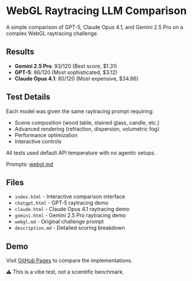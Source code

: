 # WebGL Raytracing LLM Comparison

A simple comparison of GPT-5, Claude Opus 4.1, and Gemini 2.5 Pro on a complex WebGL raytracing challenge.

## Results

- **Gemini 2.5 Pro**: 93/120 (Best score, $1.31)
- **GPT-5**: 86/120 (Most sophisticated, $3.12)
- **Claude Opus 4.1**: 80/120 (Most expensive, $34.86)

## Test Details

Each model was given the same raytracing prompt requiring:
- Scene composition (wood table, stained glass, candle, etc.)
- Advanced rendering (refraction, dispersion, volumetric fog)
- Performance optimization
- Interactive controls

All tests used default API temperature with no agentic setups.

Prompts: [webgl.md](./webgl.md)

## Files

- `index.html` - Interactive comparison interface
- `chatgpt.html` - GPT-5 raytracing demo
- `claude.html` - Claude Opus 4.1 raytracing demo  
- `gemini.html` - Gemini 2.5 Pro raytracing demo
- `webgl.md` - Original challenge prompt
- `description.md` - Detailed scoring breakdown

## Demo

Visit [GitHub Pages](https://pages.github.com) to compare the implementations.

⚠️ This is a vibe test, not a scientific benchmark.